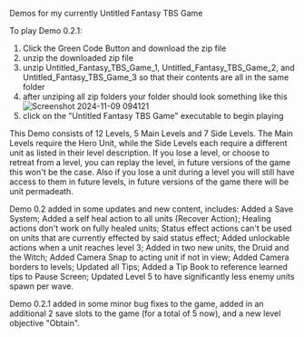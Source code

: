 Demos for my currently Untitled Fantasy TBS Game

To play Demo 0.2.1:
1) Click the Green Code Button and download the zip file
2) unzip the downloaded zip file
3) unzip Untitled_Fantasy_TBS_Game_1, Untitled_Fantasy_TBS_Game_2, and Untitled_Fantasy_TBS_Game_3 so that their contents are all in the same folder
4) after unziping all zip folders your folder should look something like this
![Screenshot 2024-11-09 094121](https://github.com/user-attachments/assets/518ba823-db6d-410d-b7d1-f4c47c6074ed)
5) click on the "Untitled Fantasy TBS Game" executable to begin playing

This Demo consists of 12 Levels, 5 Main Levels and 7 Side Levels. The Main Levels require the Hero Unit, while the Side Levels each require a different unit as listed in their level description. If you lose a level, or choose to retreat from a level, you can replay the level, in future versions of the game this won't be the case. Also if you lose a unit during a level you will still have access to them in future levels, in future versions of the game there will be unit permadeath.

Demo 0.2 added in some updates and new content, includes: Added a Save System; Added a self heal action to all units (Recover Action); Healing actions don't work on fully healed units; Status effect actions can't be used on units that are currently effected by said status effect; Added unlockable actions when a unit reaches level 3; Added in two new units, the Druid and the Witch; Added Camera Snap to acting unit if not in view; Added Camera borders to levels; Updated all Tips; Added a Tip Book to reference learned tips to Pause Screen; Updated Level 5 to have significantly less enemy units spawn per wave. 

Demo 0.2.1 added in some minor bug fixes to the game, added in an additional 2 save slots to the game (for a total of 5 now), and a new level objective "Obtain".
